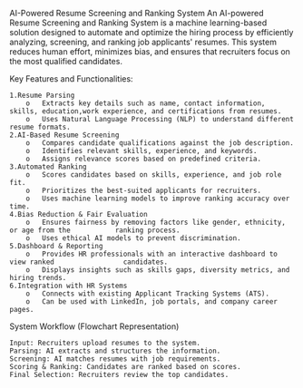 AI-Powered Resume Screening and Ranking System
An AI-powered Resume Screening and Ranking System is a machine learning-based solution designed to automate and optimize the hiring process by efficiently analyzing, screening, and ranking job applicants' resumes. This system reduces human effort, minimizes bias, and ensures that recruiters focus on the most qualified candidates.



Key Features and Functionalities:

    1.Resume Parsing
        o	Extracts key details such as name, contact information, skills, education,work experience, and certifications from resumes.
        o	Uses Natural Language Processing (NLP) to understand different resume formats.
    2.AI-Based Resume Screening
        o	Compares candidate qualifications against the job description.
        o	Identifies relevant skills, experience, and keywords.
        o	Assigns relevance scores based on predefined criteria.
    3.Automated Ranking
        o	Scores candidates based on skills, experience, and job role fit.
        o	Prioritizes the best-suited applicants for recruiters.
        o	Uses machine learning models to improve ranking accuracy over time.
    4.Bias Reduction & Fair Evaluation
        o	Ensures fairness by removing factors like gender, ethnicity, or age from the           ranking process.
        o	Uses ethical AI models to prevent discrimination.
    5.Dashboard & Reporting
        o	Provides HR professionals with an interactive dashboard to view ranked                 candidates.
        o	Displays insights such as skills gaps, diversity metrics, and hiring trends.
    6.Integration with HR Systems
        o	Connects with existing Applicant Tracking Systems (ATS).
        o	Can be used with LinkedIn, job portals, and company career pages.


System Workflow (Flowchart Representation)

    Input: Recruiters upload resumes to the system.
    Parsing: AI extracts and structures the information.
    Screening: AI matches resumes with job requirements.
    Scoring & Ranking: Candidates are ranked based on scores.
    Final Selection: Recruiters review the top candidates.
